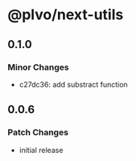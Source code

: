 # @plvo/next-utils

## 0.1.0

### Minor Changes

- c27dc36: add substract function

## 0.0.6

### Patch Changes

- initial release
